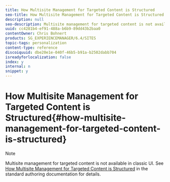 ```yaml
---
title: How Multisite Management for Targeted Content is Structured
seo-title: How Multisite Management for Targeted Content is Structured
description: null
seo-description: Multisite management for targeted content is not available in classic UI. See How Multisite Management for Targeted Content is Structured in the standard authoring documentation for details.
uuid: cc4281b4-ef91-488a-b6b9-89dd43b2baa0
contentOwner: Chris Bohnert
products: SG_EXPERIENCEMANAGER/6.4/SITES
topic-tags: personalization
content-type: reference
discoiquuid: dbe20e1e-040f-46b5-b91a-b2502dabb704
isreadyforlocalization: false
index: y
internal: n
snippet: y
---
```


# How Multisite Management for Targeted Content is Structured{#how-multisite-management-for-targeted-content-is-structured}

>[!NOTE]
>
>Multisite management for targeted content is not available in classic UI. See [How Multisite Management for Targeted Content is Structured](../../authoring/using/technical-multisite-targeted.md) in the standard authoring documentation for details.

